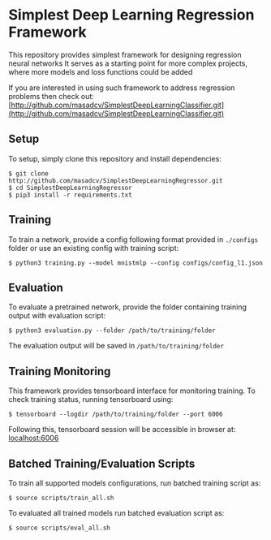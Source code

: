 # Simplest Deep Learning Regression Framework

This repository provides simplest framework for designing regression neural networks
It serves as a starting point for more complex projects, where more models and loss functions could be added

If you are interested in using such framework to address regression problems then check out: [http://github.com/masadcv/SimplestDeepLearningClassifier.git](http://github.com/masadcv/SimplestDeepLearningClassifier.git)

## Setup
To setup, simply clone this repository and install dependencies:

```
$ git clone http://github.com/masadcv/SimplestDeepLearningRegressor.git
$ cd SimplestDeepLearningRegressor
$ pip3 install -r requirements.txt
```

## Training
To train a network, provide a config following format provided in `./configs` folder or use an existing config with training script:

```
$ python3 training.py --model mnistmlp --config configs/config_l1.json
```

## Evaluation
To evaluate a pretrained network, provide the folder containing training output with evaluation script:

```
$ python3 evaluation.py --folder /path/to/training/folder
```

The evaluation output will be saved in `/path/to/training/folder`

## Training Monitoring
This framework provides tensorboard interface for monitoring training. To check training status, running tensorboard using:

```
$ tensorboard --logdir /path/to/training/folder --port 6006
```

Following this, tensorboard session will be accessible in browser at: [localhost:6006](localhost:6006)

## Batched Training/Evaluation Scripts
To train all supported models configurations, run batched training script as:
```
$ source scripts/train_all.sh
```

To evaluated all trained models run batched evaluation script as:
```
$ source scripts/eval_all.sh
```
